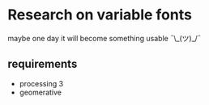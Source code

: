 # Research on variable fonts

maybe one day it will become something usable  ¯\\\_(ツ)_/¯

## requirements
- processing 3
- geomerative
